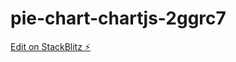 # pie-chart-chartjs-2ggrc7

[Edit on StackBlitz ⚡️](https://stackblitz.com/edit/pie-chart-chartjs-2ggrc7)